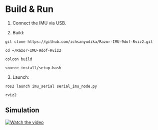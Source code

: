 # Build & Run
    
  1. Connect the IMU via USB.
    
  2. Build:

    git clone https://github.com/ichsanyudika/Razor-IMU-9dof-Rviz2.git
    
    cd ~/Razor-IMU-9dof-Rviz2
    
    colcon build
    
    source install/setup.bash
    
  3. Launch:
    
    ros2 launch imu_serial serial_imu_node.py

    rviz2
    
## Simulation

[![Watch the video](https://img.youtube.com/vi/xpN31UG7EPU/hqdefault.jpg)](https://www.youtube.com/watch?v=xpN31UG7EPU)

